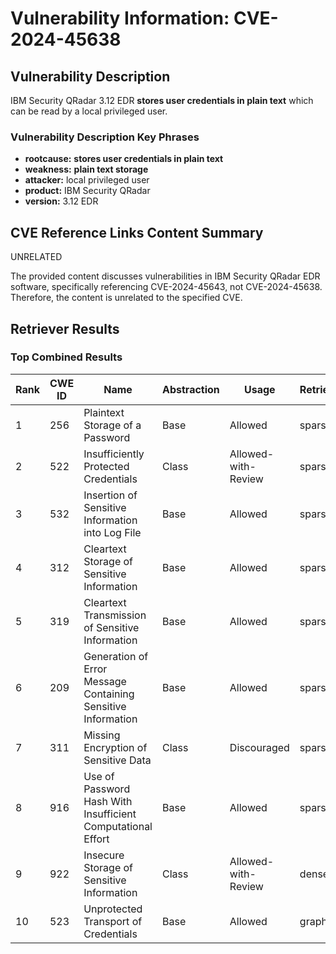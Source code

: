 # Vulnerability Information: CVE-2024-45638

## Vulnerability Description
IBM Security QRadar 3.12 EDR **stores user credentials in plain text** which can be read by a local privileged user.

### Vulnerability Description Key Phrases
- **rootcause:** **stores user credentials in plain text**
- **weakness:** **plain text storage**
- **attacker:** local privileged user
- **product:** IBM Security QRadar
- **version:** 3.12 EDR

## CVE Reference Links Content Summary
UNRELATED

The provided content discusses vulnerabilities in IBM Security QRadar EDR software, specifically referencing CVE-2024-45643, not CVE-2024-45638. Therefore, the content is unrelated to the specified CVE.

## Retriever Results

### Top Combined Results

| Rank | CWE ID | Name | Abstraction | Usage  | Retrievers | Individual Scores |
|------|--------|------|-------------|-------|------------|-------------------|
| 1 | 256 | Plaintext Storage of a Password | Base | Allowed | sparse | 0.241 |
| 2 | 522 | Insufficiently Protected Credentials | Class | Allowed-with-Review | sparse | 0.231 |
| 3 | 532 | Insertion of Sensitive Information into Log File | Base | Allowed | sparse | 0.199 |
| 4 | 312 | Cleartext Storage of Sensitive Information | Base | Allowed | sparse | 0.175 |
| 5 | 319 | Cleartext Transmission of Sensitive Information | Base | Allowed | sparse | 0.173 |
| 6 | 209 | Generation of Error Message Containing Sensitive Information | Base | Allowed | sparse | 0.152 |
| 7 | 311 | Missing Encryption of Sensitive Data | Class | Discouraged | sparse | 0.145 |
| 8 | 916 | Use of Password Hash With Insufficient Computational Effort | Base | Allowed | sparse | 0.143 |
| 9 | 922 | Insecure Storage of Sensitive Information | Class | Allowed-with-Review | dense | 0.547 |
| 10 | 523 | Unprotected Transport of Credentials | Base | Allowed | graph | 0.002 |

